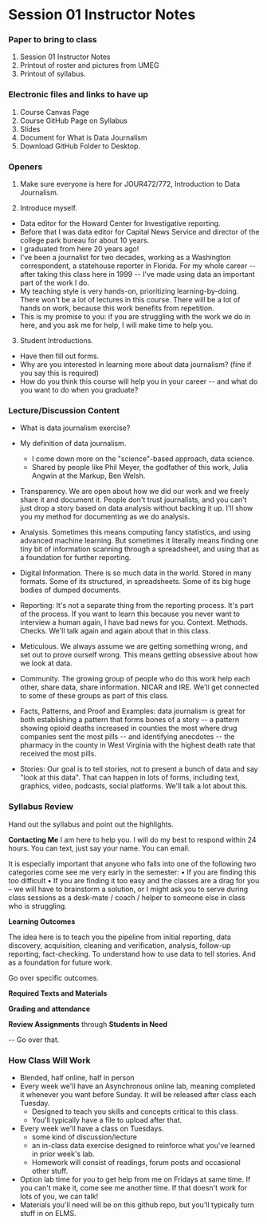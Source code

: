 # Session 01 Instructor Notes

### Paper to bring to class

1. Session 01 Instructor Notes
2. Printout of roster and pictures from UMEG
3. Printout of syllabus.

### Electronic files and links to have up
1. Course Canvas Page
2. Course GitHub Page on Syllabus
3. Slides
4. Document for What is Data Journalism
5. Download GitHub Folder to Desktop.

### Openers
1. Make sure everyone is here for JOUR472/772, Introduction to Data Journalism.

2. Introduce myself.
* Data editor for the Howard Center for Investigative reporting.
* Before that I was data editor for Capital News Service and director of the college park bureau for about 10 years.
* I graduated from here 20 years ago!
* I've been a journalist for two decades, working as a Washington correspondent, a statehouse reporter in Florida.  For my whole career -- after taking this class here in 1999 -- I've made using data an important part of the work I do.  
* My teaching style is very hands-on, prioritizing learning-by-doing.  There won't be a lot of lectures in this course. There will be a lot of hands on work, because this work benefits from repetition.
* This is my promise to you: if you are struggling with the work we do in here, and you ask me for help, I will make time to help you.    

3. Student Introductions.
* Have then fill out forms.
* Why are you interested in learning more about data journalism? (fine if you say this is required)
* How do you think this course will help you in your career -- and what do you want to do when you graduate?   

### Lecture/Discussion Content

* What is data journalism exercise?

* My definition of data journalism.
  * I come down more on the "science"-based approach, data science.
  * Shared by people like Phil Meyer, the godfather of this work, Julia Angwin at the Markup, Ben Welsh.  

* Transparency.  We are open about how we did our work and we freely share it and document it.  People don't trust journalists, and you can't just drop a story based on data analysis without backing it up. I'll show you my method for documenting as we do analysis.
* Analysis.  Sometimes this means computing fancy statistics, and using advanced machine learning.  But sometimes it literally means finding one tiny bit of information scanning through a spreadsheet, and using that as a foundation for further reporting.
* Digital Information. There is so much data in the world.  Stored in many formats.  Some of its structured, in spreadsheets. Some of its big huge bodies of dumped documents.  
* Reporting: It's not a separate thing from the reporting process.  It's part of the process. If you want to learn this because you never want to interview a human again, I have bad news for you.  Context.  Methods. Checks.  We'll talk again and again about that in this class.
* Meticulous. We always assume we are getting something wrong, and set out to prove ourself wrong. This means getting obsessive about how we look at data.  
* Community.  The growing group of people who do this work help each other, share data, share information.  NICAR and IRE. We'll get connected to some of these groups as part of this class.
* Facts, Patterns, and Proof and Examples: data journalism is great for both establishing a pattern that forms bones of a story -- a pattern showing opioid deaths increased in counties the most where drug companies sent the most pills -- and identifying anecdotes -- the pharmacy in the county in West Virginia with the highest death rate that received the most pills.  
* Stories: Our goal is to tell stories, not to present a bunch of data and say "look at this data".  That can happen in lots of forms, including text, graphics, video, podcasts, social platforms. We'll talk a lot about this.

### Syllabus Review

Hand out the syllabus and point out the highlights.

**Contacting Me**
I am here to help you.  I will do my best to respond within 24 hours.  You can text, just say your name.  You can email.  

It is especially important that anyone who falls into one of the following two categories come see me very early in the semester:
•	If you are finding this too difficult
•	If you are finding it too easy and the classes are a drag for you – we will have to brainstorm a solution, or I might ask you to serve during class sessions as a desk-mate / coach / helper to someone else in class who is struggling.

**Learning Outcomes**

The idea here is to teach you the pipeline from initial reporting, data discovery, acquisition, cleaning and verification, analysis, follow-up reporting, fact-checking.  To understand how to use data to tell stories. And as a foundation for future work.

Go over specific outcomes.

**Required Texts and Materials**

**Grading and attendance**

**Review Assignments** through **Students in Need**

-- Go over that.

### How Class Will Work

* Blended, half online, half in person
* Every week we'll have an Asynchronous online lab, meaning completed it whenever you want before Sunday. It will be released after class each Tuesday.
  * Designed to teach you skills and concepts critical to this class.
  * You'll typically have a file to upload after that.
* Every week we'll have a class on Tuesdays.  
  * some kind of discussion/lecture
  * an in-class data exercise designed to reinforce what you've learned in prior week's lab.
  * Homework will consist of readings, forum posts and occasional other stuff.
* Option lab time for you to get help from me on Fridays at same time.  If you can't make it, come see me another time.  If that doesn't work for lots of you, we can talk!
* Materials you'll need will be on this github repo, but you'll typically turn stuff in on ELMS.  
